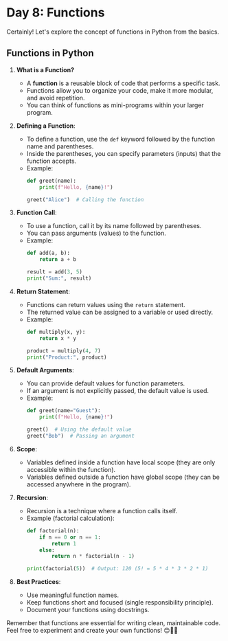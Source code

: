 # Day 8: Functions

Certainly! Let's explore the concept of functions in Python from the basics.

## Functions in Python

1. **What is a Function?**
    - A **function** is a reusable block of code that performs a specific task.
    - Functions allow you to organize your code, make it more modular, and avoid repetition.
    - You can think of functions as mini-programs within your larger program.

2. **Defining a Function**:
    - To define a function, use the `def` keyword followed by the function name and parentheses.
    - Inside the parentheses, you can specify parameters (inputs) that the function accepts.
    - Example:
        ```python
        def greet(name):
            print(f"Hello, {name}!")

        greet("Alice")  # Calling the function
        ```

3. **Function Call**:
    - To use a function, call it by its name followed by parentheses.
    - You can pass arguments (values) to the function.
    - Example:
        ```python
        def add(a, b):
            return a + b

        result = add(3, 5)
        print("Sum:", result)
        ```

4. **Return Statement**:
    - Functions can return values using the `return` statement.
    - The returned value can be assigned to a variable or used directly.
    - Example:
        ```python
        def multiply(x, y):
            return x * y

        product = multiply(4, 7)
        print("Product:", product)
        ```

5. **Default Arguments**:
    - You can provide default values for function parameters.
    - If an argument is not explicitly passed, the default value is used.
    - Example:
        ```python
        def greet(name="Guest"):
            print(f"Hello, {name}!")

        greet()  # Using the default value
        greet("Bob")  # Passing an argument
        ```

6. **Scope**:
    - Variables defined inside a function have local scope (they are only accessible within the function).
    - Variables defined outside a function have global scope (they can be accessed anywhere in the program).

7. **Recursion**:
    - Recursion is a technique where a function calls itself.
    - Example (factorial calculation):
        ```python
        def factorial(n):
            if n == 0 or n == 1:
                return 1
            else:
                return n * factorial(n - 1)

        print(factorial(5))  # Output: 120 (5! = 5 * 4 * 3 * 2 * 1)
        ```

8. **Best Practices**:
    - Use meaningful function names.
    - Keep functions short and focused (single responsibility principle).
    - Document your functions using docstrings.

Remember that functions are essential for writing clean, maintainable code. Feel free to experiment and create your own functions! 😊🚀🐍